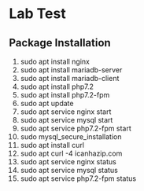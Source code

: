 # Lab Test
## Package Installation
1. sudo apt install nginx
2. sudo apt install mariadb-server
3. sudo apt install mariadb-client
4. sudo apt install php7.2
5. sudo apt install php7.2-fpm 
6. sudo apt update 
7. sudo apt service nginx start
8. sudo apt service mysql start
9. sudo apt service php7.2-fpm start
10. sudo mysql_secure_installation
11. sudo apt install curl
12. sudo apt curl -4 icanhazip.com
13. sudo apt service nginx status
14. sudo apt service mysql status
15. sudo apt service php7.2-fpm status